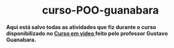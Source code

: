 # <h1 align=center> curso-POO-guanabara </h1> 

  <h4>
     Aqui está salvo todas as atividades que fiz durante o curso disponibilizado no <a href="https://www.cursoemvideo.com/curso/java-poo/" target="_blank" >Curso em video </a>  feito pelo professor Gustavo Guanabara.
  </h4>
